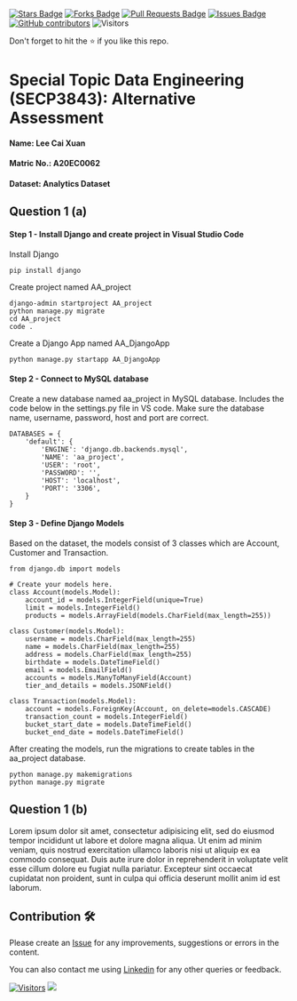 <a href="https://github.com/drshahizan/SECP3843/stargazers"><img src="https://img.shields.io/github/stars/drshahizan/SECP3843" alt="Stars Badge"/></a>
<a href="https://github.com/drshahizan/SECP3843/network/members"><img src="https://img.shields.io/github/forks/drshahizan/SECP3843" alt="Forks Badge"/></a>
<a href="https://github.com/drshahizan/SECP3843/pulls"><img src="https://img.shields.io/github/issues-pr/drshahizan/SECP3843" alt="Pull Requests Badge"/></a>
<a href="https://github.com/drshahizan/SECP3843/issues"><img src="https://img.shields.io/github/issues/drshahizan/SECP3843" alt="Issues Badge"/></a>
<a href="https://github.com/drshahizan/SECP3843/graphs/contributors"><img alt="GitHub contributors" src="https://img.shields.io/github/contributors/drshahizan/SECP3843?color=2b9348"></a>
![Visitors](https://api.visitorbadge.io/api/visitors?path=https%3A%2F%2Fgithub.com%2Fdrshahizan%2FSECP3843&labelColor=%23d9e3f0&countColor=%23697689&style=flat)


Don't forget to hit the :star: if you like this repo.

# Special Topic Data Engineering (SECP3843): Alternative Assessment

#### Name: Lee Cai Xuan
#### Matric No.: A20EC0062
#### Dataset: Analytics Dataset

## Question 1 (a)
<h4>Step 1 - Install Django and create project in Visual Studio Code</h4>

Install Django 

```
pip install django
```
Create project named AA_project

```
django-admin startproject AA_project
python manage.py migrate
cd AA_project
code .
```

Create a Django App named AA_DjangoApp

```
python manage.py startapp AA_DjangoApp
```

<h4>Step 2 - Connect to MySQL database</h4>

Create a new database named aa_project in MySQL database. Includes the code below in the settings.py file in VS code. Make sure the database name, username, password, host and port are correct.

```
DATABASES = {
    'default': {
        'ENGINE': 'django.db.backends.mysql',
        'NAME': 'aa_project',
        'USER': 'root',
        'PASSWORD': '',
        'HOST': 'localhost',
        'PORT': '3306',
    }
}
```

<h4>Step 3 - Define Django Models</h4>

Based on the dataset, the models consist of 3 classes which are Account, Customer and Transaction. 

```
from django.db import models

# Create your models here.
class Account(models.Model):
    account_id = models.IntegerField(unique=True)
    limit = models.IntegerField()
    products = models.ArrayField(models.CharField(max_length=255))

class Customer(models.Model):
    username = models.CharField(max_length=255)
    name = models.CharField(max_length=255)
    address = models.CharField(max_length=255)
    birthdate = models.DateTimeField()
    email = models.EmailField()
    accounts = models.ManyToManyField(Account)
    tier_and_details = models.JSONField()

class Transaction(models.Model):
    account = models.ForeignKey(Account, on_delete=models.CASCADE)
    transaction_count = models.IntegerField()
    bucket_start_date = models.DateTimeField()
    bucket_end_date = models.DateTimeField()
```

After creating the models, run the migrations to create tables in the aa_project database.

```
python manage.py makemigrations
python manage.py migrate
```

## Question 1 (b)
Lorem ipsum dolor sit amet, consectetur adipisicing elit, sed do eiusmod tempor incididunt ut labore et dolore magna aliqua. Ut enim ad minim veniam, quis nostrud exercitation ullamco laboris nisi ut aliquip ex ea commodo consequat. Duis aute irure dolor in reprehenderit in voluptate velit esse cillum dolore eu fugiat nulla pariatur. Excepteur sint occaecat cupidatat non proident, sunt in culpa qui officia deserunt mollit anim id est laborum.





## Contribution 🛠️
Please create an [Issue](https://github.com/drshahizan/special-topic-data-engineering/issues) for any improvements, suggestions or errors in the content.

You can also contact me using [Linkedin](https://www.linkedin.com/in/drshahizan/) for any other queries or feedback.

[![Visitors](https://api.visitorbadge.io/api/visitors?path=https%3A%2F%2Fgithub.com%2Fdrshahizan&labelColor=%23697689&countColor=%23555555&style=plastic)](https://visitorbadge.io/status?path=https%3A%2F%2Fgithub.com%2Fdrshahizan)
![](https://hit.yhype.me/github/profile?user_id=81284918)


